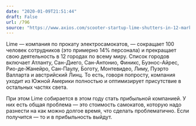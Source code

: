 ```yaml
---
date: "2020-01-09T21:51:44"
draft: False
url: /796
source: "https://www.axios.com/scooter-startup-lime-shutters-in-12-markets-aims-for-profits-in-2020-d25d44e4-c0f1-4713-9a89-868f4da40e03.html"
---
```


Lime — компания по прокату электросамокатов, — сокращает 100 человек сотрудников (это примерно 14% персонала) и прекращает свою деятельность в 12 городах по всему миру. Список городов включает Атланту, Сан-Диего, Сан-Антонио, Финикс, Буэнос-Айрес, Рио-де-Жанейро, Сан-Паулу, Боготу, Монтевидео, Лиму, Пуэрто Валларта и австрийский Линц. То есть, говоря попросту, компания уходит из Южной Америки полностью и оптимизирует присутствие в остальных частях света.

При этом Lime собирается в этом году стать прибыльной компанией. У них есть общая проблема — это стоимость самокатов, которую надо разнести на как можно долгое время, что сделать проблематично. Если получится — то и в прибыльность выйдут.
